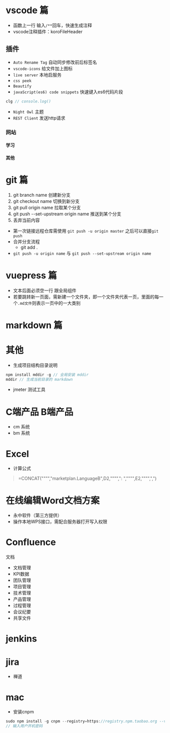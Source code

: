 # vscode 篇
- 函数上一行 输入`/**`回车，快速生成注释
- vscode注释插件：koroFileHeader
## 插件
- `Auto Rename Tag` 自动同步修改前后标签名
- `vscode-icons` 给文件加上图标
- `live server` 本地启服务
- `css peek`
- `Beautify`
- `javaScript(es6) code snippets` 快速键入es6代码片段
```js
clg // console.log()
```
- `Night Owl` 主题
- `REST Client` 发送http请求
### 网站
#### 学习
#### 其他

# git 篇
1. git branch name 创建新分支
2. git checkout name 切换到新分支
3. git pull origin name 拉取某个分支
4. git push --set-upstream origin name 推送到某个分支
5. 丢弃当前内容

- 第一次链接远程仓库需使用 `git push -u origin master` 之后可以直接`git push`
- 合并分支流程
   - git add .
- `git push -u origin name` 与 `git push --set-upstream origin name`
# vuepress 篇
- 文本后面必须空一行 跟全局组件
- 若要跳转新一页面，需新建一个文件夹，即一个文件夹代表一页，里面的每一个`.md文件`则表示一页中的一大类别
<!-- - 命名不能为 index.md -->
# markdown 篇
# 其他
- 生成项目结构目录说明
```js
npm install mddir -g // 全局安装 mddir
mddir // 生成当前目录的 markdown
```
- jmeter 测试工具
# C端产品 B端产品
- cm 系统
- bm 系统
# Excel
- 计算公式
> =CONCAT("""","marketplan.LanguageB",D2,"""",": ","""",E2,"""",",")

# 在线编辑Word文档方案
- 永中软件（第三方提供）
- 操作本地WPS接口，需配合服务器打开写入权限

# Confluence
文档
- 文档管理
- KPI数据
- 团队管理
- 项目管理
- 技术管理
- 产品管理
- 过程管理
- 会议纪要
- 共享文件
# jenkins
# jira
- 禅道

# mac
- 安装cnpm
```js
sudo npm install -g cnpm --registry=https://registry.npm.taobao.org --verbose
// 输入用户开机密码
```

